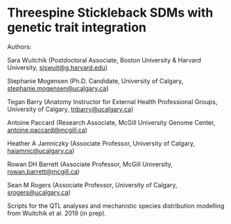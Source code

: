 # Threespine Stickleback SDMs with genetic trait integration

Authors:

Sara Wuitchik (Postdoctoral Associate, Boston University & Harvard University, sjswuit@g.harvard.edu)

Stephanie Mogensen (Ph.D. Candidate, University of Calgary, stephanie.mogensen@ucalgary.ca)

Tegan Barry (Anatomy Instructor for External Health Professional Groups, University of Calgary, tnbarry@ucalgary.ca)

Antoine Paccard (Research Associate, McGill University Genome Center, antoine.paccard@mcgill.ca)

Heather A Jamniczky (Associate Professor, University of Calgary, hajamnic@ucalgary.ca)

Rowan DH Barrett (Associate Professor, McGill University, rowan.barrett@mcgill.ca)

Sean M Rogers (Associate Professor, University of Calgary, srogers@ucalgary.ca)


Scripts for the QTL analyses and mechanistic species distribution modelling from Wuitchik et al. 2019 (in prep). 
